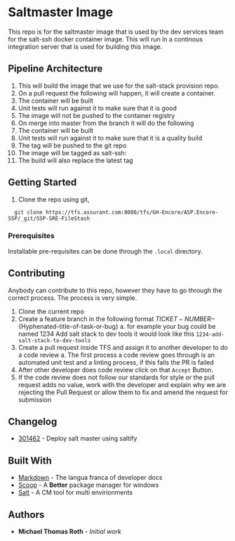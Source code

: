 # Saltmaster Image

This repo is for the saltmaster image that is used by the dev services team for the salt-ssh docker container image. This will run in a continous integration server that is used for building this image.


## Pipeline Architecture

1. This will build the image that we use for the salt-stack provision repo.
2. On a pull request the following will happen, it will create a container.
  1. The container will be built
  2. Unit tests will run against it to make sure that it is good
  3. The image will not be pushed to the container registry
3. On merge into master from the branch it will do the following
  1. The container will be built
  2. Unit tests will run against it to make sure that it is a quality build
  3. The tag will be pushed to the git repo
  4. The image will be tagged as salt-ssh:<tag>
  5. The build will also replace the latest tag

## Getting Started

1. Clone the repo using git, 

```
  git clone https://tfs.assurant.com:8080/tfs/GH-Encore/ASP.Encore-SSP/_git/SSP-SRE-FileStash
```




### Prerequisites

Installable pre-requisites can be done through the `.local` directory. 


## Contributing

Anybody can contribute to this repo, however they have to go through the correct process. The process is very simple.

1. Clone the current repo
2. Create a feature branch in the following format ${TICKET-NUMBER}-${Hyphenated-title-of-task-or-bug}
  a. for example your bug could be named 1234 Add salt stack to dev tools it would look like this `1234-add-salt-stack-to-dev-tools`
3. Create a pull request inside TFS and assign it to another developer to do a code review
  a. The first process a code review goes through is an automated unit test and a linting process, if this fails the PR is failed
4. After other developer does code review click on that `Accept` Button. 
5. If the code review does not follow our standards for style or the pull request adds no value, work with the developer and explain why we are rejecting the Pull Request or allow them to fix and amend the request for submission


## Changelog
* [301462](https://tfs.assurant.com:8080/tfs/GH-Encore/ASP.Encore-SSP/_workitems/edit/301462) - Deploy salt master using saltify


## Built With

* [Markdown](https://en.wikipedia.org/wiki/Markdown) - The langua franca of developer docs
* [Scoop](https://scoop.sh/) - A **Better** package manager for windows
* [Salt](https://saltstack.com) - A CM tool for multi envirionments


## Authors

* **Michael Thomas Roth** - *Initial work* 